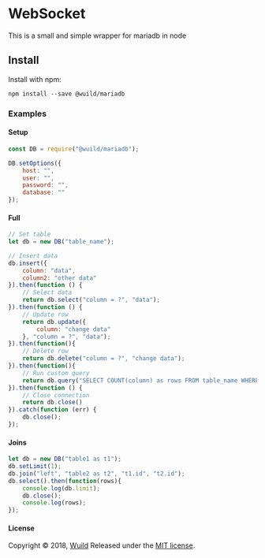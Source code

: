 # WebSocket
This is a small and simple wrapper for mariadb in node

## Install
Install with npm:
```
npm install --save @wuild/mariadb
```

### Examples

#### Setup
```javascript
const DB = require("@wuild/mariadb");

DB.setOptions({
    host: "",
    user: "",
    password: "",
    database: ""
});
```

#### Full
```javascript
// Set table
let db = new DB("table_name");

// Insert data
db.insert({
    column: "data",
    column2: "other data"
}).then(function () {
    // Select data
    return db.select("column = ?", "data");
}).then(function () {
    // Update row
    return db.update({
        column: "change data"
    }, "column = ?", "data");
}).then(function(){
    // Delete row
    return db.delete("column = ?", "change data");
}).then(function(){
    // Run custom query
    return db.query("SELECT COUNT(column) as rows FROM table_name WHERE column = ?", "data")
}).then(function () {
    // Close connection
    return db.close()
}).catch(function (err) {
    db.close();
});
```

#### Joins
```javascript
let db = new DB("table1 as t1");
db.setLimit(1);
db.join("left", "table2 as t2", "t1.id", "t2.id");
db.select().then(function(rows){
    console.log(db.limit);
    db.close();
    console.log(rows);
});
```

#### License
Copyright © 2018, [Wuild](https://github.com/Wuild) Released under the [MIT license](https://opensource.org/licenses/MIT).